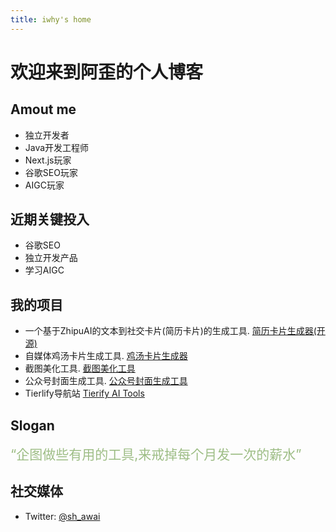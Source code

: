 ```yaml
---
title: iwhy's home
---
```

# 欢迎来到阿歪的个人博客

## Amout me
- 独立开发者
- Java开发工程师
- Next.js玩家
- 谷歌SEO玩家
- AIGC玩家

## 近期关键投入
- 谷歌SEO
- 独立开发产品
- 学习AIGC

## 我的项目
- 一个基于ZhipuAI的文本到社交卡片(简历卡片)的生成工具. [简历卡片生成器(开源)](https://introcard.iwhy.dev)
- 自媒体鸡汤卡片生成工具. [鸡汤卡片生成器](https://retro.iwhy.dev/)
- 截图美化工具. [截图美化工具](https://pretty-snap.iwhy.dev/)
- 公众号封面生成工具. [公众号封面生成工具](https://cover.iwhy.dev/)
- Tierlify导航站 [Tierify AI Tools](https://tierlify.com)

## Slogan

<font color="#9DBD85" style="font-size: 1.5em;">“企图做些有用的工具,来戒掉每个月发一次的薪水”</font>


## 社交媒体
- Twitter: [@sh_awai](https://twitter.com/sh_awai)




